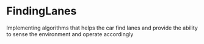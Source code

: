 # FindingLanes
Implementing algorithms that helps the car find lanes and provide the ability to sense the environment and operate accordingly
